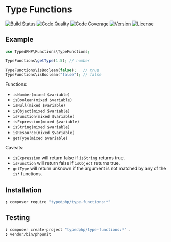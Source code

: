 # Type Functions

[![Build Status](http://img.shields.io/travis/typedphp/type-functions.svg?style=flat-square)](https://travis-ci.org/typedphp/type-functions)
[![Code Quality](http://img.shields.io/scrutinizer/g/typedphp/type-functions.svg?style=flat-square)](https://scrutinizer-ci.com/g/typedphp/type-functions)
[![Code Coverage](http://img.shields.io/scrutinizer/coverage/g/typedphp/type-functions.svg?style=flat-square)](http://typedphp.github.io/type-functions/master)
[![Version](http://img.shields.io/packagist/v/typedphp/type-functions.svg?style=flat-square)](https://packagist.org/packages/typedphp/type-functions)
[![License](http://img.shields.io/packagist/l/typedphp/type-functions.svg?style=flat-square)](licence.md)

## Example

```php
use TypedPHP\Functions\TypeFunctions;

TypeFunctions\getType(1.5); // number

TypeFunctions\isBoolean(false);   // true
TypeFunctions\isBoolean("false"); // false
```

Functions:

- `isNumber(mixed $variable)`
- `isBoolean(mixed $variable)`
- `isNull(mixed $variable)`
- `isObject(mixed $variable)`
- `isFunction(mixed $variable)`
- `isExpression(mixed $variable)`
- `isString(mixed $variable)`
- `isResource(mixed $variable)`
- `getType(mixed $variable)`

Caveats:

- `isExpression` will return false if `isString` returns true.
- `isFunction` will return false if `isObject` returns true.
- `getType` will return unknown if the argument is not matched by any of the `is*` functions.

## Installation

```sh
❯ composer require "typedphp/type-functions:*"
```

## Testing

```sh
❯ composer create-project "typedphp/type-functions:*" .
❯ vendor/bin/phpunit
```
